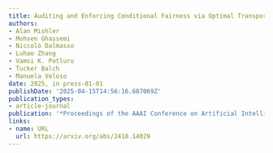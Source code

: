 ```yaml
---
title: Auditing and Enforcing Conditional Fairness via Optimal Transport
authors:
- Alan Mishler
- Mohsen Ghassemi
- Niccolò Dalmasso
- Luhao Zhang
- Vamsi K. Potluru
- Tucker Balch
- Manuela Veloso
date: 2025, in press-01-01
publishDate: '2025-04-15T14:56:16.687069Z'
publication_types:
- article-journal
publication: '*Proceedings of the AAAI Conference on Artificial Intelligence*'
links:
- name: URL
  url: https://arxiv.org/abs/2410.14029
---
```

